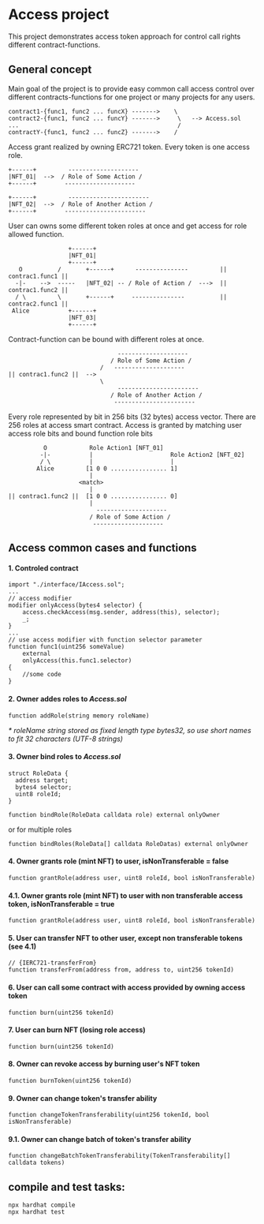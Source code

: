 # Access project

This project demonstrates access token approach for control call rights different contract-functions.

## General concept
Main goal of the project is to provide easy common call access control over different contracts-functions for one project or many projects for any users. 
```shell
contract1-{func1, func2 ... funcX} ------->    \
contract2-{func1, func2 ... funcY} ------->     \   --> Access.sol
...                                             / 
contractY-{func1, func2 ... funcZ} ------->    /
```
Access grant realized by owning ERC721 token. Every token is one access role. 
```shell
+------+         --------------------
|NFT_01|  -->  / Role of Some Action /
+------+        --------------------

+------+         -----------------------
|NFT_02|  -->  / Role of Another Action /
+------+        -----------------------
```
User can owns some different token roles at once and get access for role allowed function. 
```shell
                 +------+
                 |NFT_01|
                 +------+
   O          /       +------+      ---------------         || contrac1.func1 ||
  -|-    -->  -----   |NFT_02| -- / Role of Action /  --->  || contrac1.func2 ||
  / \         \       +------+     ---------------          || contrac2.func1 ||
 Alice           +------+
                 |NFT_03|
                 +------+
```
Contract-function can be bound with different roles at once.
```shell
                               --------------------
                             / Role of Some Action /
                          /   --------------------
|| contrac1.func2 ||  --> 
                          \
                               -----------------------
                             / Role of Another Action /
                              -----------------------
```
Every role represented by bit in 256 bits (32 bytes) access vector. There are 256 roles at access smart contract.
Access is granted by matching user access role bits and bound function role bits
```shell
          O            Role Action1 [NFT_01]
         -|-           |                      Role Action2 [NFT_02]
         / \           |                      |
        Alice         [1 0 0 ................ 1]
                       |
                    <match>
                       |
|| contrac1.func2 ||  [1 0 0 ................ 0]
                       |
                         --------------------
                       / Role of Some Action /
                        --------------------

```
## Access common cases and functions
#### 1. Controled contract 
```solidity
import "./interface/IAccess.sol";
...
// access modifier
modifier onlyAccess(bytes4 selector) {
    access.checkAccess(msg.sender, address(this), selector);
    _;
}
...
// use access modifier with function selector parameter
function func1(uint256 someValue)
    external 
    onlyAccess(this.func1.selector) 
{
    //some code
}
```

#### 2. Owner addes roles to *Access.sol*
```solidity
function addRole(string memory roleName)
```
<em>* roleName string stored as fixed length type bytes32, so use short names to fit 32 characters (UTF-8 strings)</em>
#### 3. Owner bind roles to *Access.sol*
```solidity
struct RoleData {
  address target;
  bytes4 selector;
  uint8 roleId;
}

function bindRole(RoleData calldata role) external onlyOwner
```
or for multiple roles
```solidity
function bindRoles(RoleData[] calldata RoleDatas) external onlyOwner
```
#### 4. Owner grants role (mint NFT) to user, isNonTransferable = false
```solidity
function grantRole(address user, uint8 roleId, bool isNonTransferable)
```
#### 4.1. Owner grants role (mint NFT) to user with non transferable access token, isNonTransferable = true
```solidity
function grantRole(address user, uint8 roleId, bool isNonTransferable)
```
#### 5. User can transfer NFT to other user, except non transferable tokens (see 4.1)
```solidity
// {IERC721-transferFrom}
function transferFrom(address from, address to, uint256 tokenId)
```
#### 6. User can call some contract with access provided by owning access token
```solidity
function burn(uint256 tokenId)
```
#### 7. User can burn NFT (losing role access)
```solidity
function burn(uint256 tokenId)
```
#### 8. Owner can revoke access by burning user's NFT token
```solidity
function burnToken(uint256 tokenId)
```
#### 9. Owner can change token's transfer ability
```solidity
function changeTokenTransferability(uint256 tokenId, bool isNonTransferable)
```
#### 9.1. Owner can change batch of token's transfer ability
```solidity
function changeBatchTokenTransferability(TokenTransferability[] calldata tokens)
```
## compile and test tasks:
```shell
npx hardhat compile
npx hardhat test
```